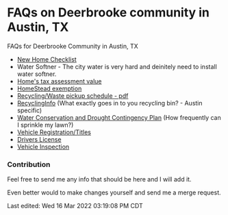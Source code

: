 # FAQs on Deerbrooke community in Austin, TX
FAQs for Deerbrooke Community in Austin, TX
   * [New Home Checklist](./newhomechecklist.md)
   * Water Softner - The city water is very hard and deinitely need to install water softner.
   * [Home's tax assessment value](https://search.wcad.org)
   * [HomeStead exemption](https://search.wcad.org)
   * [Recycling/Waste pickup schedule - pdf](https://www.leandertx.gov/sites/default/files/fileattachments/utilities/page/459/acdi_collections_2022.pdf)
   * [RecyclingInfo](https://alittlemore.green/myths-rumors-confusion-recycling-in-austin/) (What exactly goes in to you recycling bin? - Austin specific)
   * [Water Conservation and Drought Contingency Plan](https://www.leandertx.gov/waterplan) (How frequently can I sprinkle my lawn?)
   * [Vehicle Registration/Titles](./countyoffice.md)
   * [Drivers License](./countyoffice.md)
   * [Vehicle Inspection](./vehicleinspections.md)

### Contribution

Feel free to send me any info that should be here and I will add it.

Even better would to make changes yourself and send me a merge request.



Last edited: Wed 16 Mar 2022 03:19:08 PM CDT
